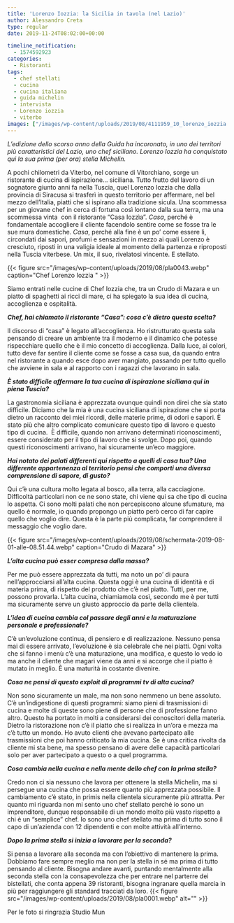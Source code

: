 ```yaml
---
title: 'Lorenzo Iozzia: la Sicilia in tavola (nel Lazio)'
author: Alessandro Creta
type: regular
date: 2019-11-24T08:02:00+00:00

timeline_notification:
  - 1574592923
categories:
  - Ristoranti
tags:
  - chef stellati
  - cucina
  - cucina italiana
  - guida michelin
  - intervista
  - Lorenzo iozzia
  - viterbo
images: ["/images/wp-content/uploads/2019/08/4111959_10_lorenzo_iozzia.webp"]
---
```

 

_L’edizione dello scorso anno della Guida ha incoronato, in uno dei territori più caratteristici del Lazio, uno chef siciliano. Lorenzo Iozzia ha conquistato qui la sua prima (per ora) stella Michelin._

A pochi chilometri da Viterbo, nel comune di Vitorchiano, sorge un ristorante di cucina di ispirazione… siciliana. Tutto frutto del lavoro di un sognatore giunto anni fa nella Tuscia, quel Lorenzo Iozzia che dalla provincia di Siracusa si trasferì in questo territorio per affermare, nel bel mezzo dell’Italia, piatti che si ispirano alla tradizione sicula. Una scommessa per un giovane chef in cerca di fortuna così lontano dalla sua terra, ma una scommessa vinta&nbsp; con il ristorante “Casa Iozzìa”. _Casa_, perché è fondamentale accogliere il cliente facendolo sentire come se fosse tra le sue mura domestiche. _Casa_, perché alla fine è un po’ come essere lì, circondati dai sapori, profumi e sensazioni in mezzo ai quali Lorenzo è cresciuto, riposti in una valigia ideale al momento della partenza e riproposti nella Tuscia viterbese. Un mix, il suo, rivelatosi vincente. E stellato.&nbsp;


{{< figure src="/images/wp-content/uploads/2019/08/pla0043.webp" caption="Chef Lorenzo Iozzia " >}}


Siamo entrati nelle cucine di Chef Iozzia che, tra un Crudo di Mazara e un piatto di spaghetti ai ricci di mare, ci ha spiegato la sua idea di cucina, accoglienza e ospitalità.

**_Chef, hai chiamato il ristorante “Casa”: cosa c’è dietro questa scelta?_**

Il discorso di “casa” è legato all’accoglienza. Ho ristrutturato questa sala pensando di creare un ambiente tra il moderno e il dinamico che potesse rispecchiare quello che è il mio concetto di accoglienza. Dalla luce, ai colori, tutto deve far sentire il cliente come se fosse a casa sua, da quando entra nel ristorante a quando esce dopo aver mangiato, passando per tutto quello che avviene in sala e al rapporto con i ragazzi che lavorano in sala.

**_È stato difficile affermare la tua cucina di ispirazione siciliana qui in piena Tuscia?_**

La gastronomia siciliana è apprezzata ovunque quindi non direi che sia stato difficile. Diciamo che la mia è una cucina siciliana di ispirazione che si porta dietro un racconto dei miei ricordi, delle materie prime, di odori e sapori. È stato più che altro complicato comunicare questo tipo di lavoro e questo tipo di cucina.&nbsp; È difficile, quando non arrivano determinati riconoscimenti, essere considerato per il tipo di lavoro che si svolge. Dopo poi, quando questi riconoscimenti arrivano, hai sicuramente un’eco maggiore.

**_Hai notato dei palati differenti qui rispetto a quelli di casa tua? Una differente appartenenza al territorio pensi che comporti una diversa comprensione di sapore, di gusto?_**

Qui c’è una cultura molto legata al bosco, alla terra, alla cacciagione. Difficoltà particolari non ce ne sono state, chi viene qui sa che tipo di cucina lo aspetta. Ci sono molti palati che non percepiscono alcune sfumature, ma quello è normale, io quando propongo un piatto però cerco di far capire quello che voglio dire. Questa è la parte più complicata, far comprendere il messaggio che voglio dare.&nbsp;


{{< figure src="/images/wp-content/uploads/2019/08/schermata-2019-08-01-alle-08.51.44.webp" caption="Crudo di Mazara" >}}


**_L’alta cucina può esser compresa dalla massa?_**

Per me può essere apprezzata da tutti, ma noto un po’ di paura nell’approcciarsi all’alta cucina. Questa oggi è una cucina di identità e di materia prima, di rispetto del prodotto che c’è nel piatto. Tutti, per me, possono provarla. L’alta cucina, chiamiamola così, secondo me è per tutti ma sicuramente serve un giusto approccio da parte della clientela.

**_L’idea di cucina cambia col passare degli anni e la maturazione personale e professionale?_**

C’è un’evoluzione continua, di pensiero e di realizzazione. Nessuno pensa mai di essere arrivato, l’evoluzione è sia celebrale che nei piatti. Ogni volta che si fanno i menù c’è una maturazione, una modifica, e questo lo vedo io ma anche il cliente che magari viene da anni e si accorge che il piatto è mutato in meglio. È una maturità in costante divenire.

**_Cosa ne pensi di questo exploit di programmi tv di alta cucina?_**

Non sono sicuramente un male, ma non sono nemmeno un bene assoluto. C’è un’indigestione di questi programmi: siamo pieni di trasmissioni di cucina e molte di queste sono piene di persone che di professione fanno altro. Questo ha portato in molti a considerarsi dei conoscitori della materia. Dietro la ristorazione non c’è il piatto che si realizza in un’ora e mezza ma c’è tutto un mondo. Ho avuto clienti che avevano partecipato alle trasmissioni che poi hanno criticato la mia cucina. Se è una critica rivolta da cliente mi sta bene, ma spesso pensano di avere delle capacità particolari solo per aver partecipato a questo o a quel programma.&nbsp;

**_Cosa cambia nella cucina e nella mente dello chef con la prima stella?&nbsp;_**

Credo non ci sia nessuno che lavora per ottenere la stella Michelin, ma si persegue una cucina che possa essere quanto più apprezzata possibile. Il cambiamento c’è stato, in primis nella clientela sicuramente più attratta. Per quanto mi riguarda non mi sento uno chef stellato perché io sono un imprenditore, dunque responsabile di un mondo molto più vasto rispetto a chi è un “semplice” chef. Io sono uno chef stellato ma prima di tutto sono il capo di un’azienda con 12 dipendenti e con molte attività all’interno.&nbsp;

**_Dopo la prima stella si inizia a lavorare per la seconda?_**

Si pensa a lavorare alla seconda ma con l’obiettivo di mantenere la prima. Dobbiamo fare sempre meglio ma non per la stella in sé ma prima di tutto pensando al cliente. Bisogna andare avanti, puntando mentalmente alla seconda stella con la consapevolezza che per entrare nel parterre dei bistellati, che conta appena 39 ristoranti, bisogna ingranare quella marcia in più per raggiungere gli standard tracciati da loro.
{{< figure src="/images/wp-content/uploads/2019/08/pla0001.webp" alt="" >}}
 

Per le foto si ringrazia Studio Mun